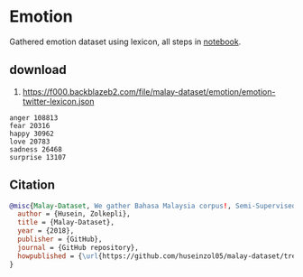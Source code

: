 # Emotion

Gathered emotion dataset using lexicon, all steps in [notebook](notebook).

## download

1. https://f000.backblazeb2.com/file/malay-dataset/emotion/emotion-twitter-lexicon.json

```
anger 108813
fear 20316
happy 30962
love 20783
sadness 26468
surprise 13107
```

## Citation

```bibtex
@misc{Malay-Dataset, We gather Bahasa Malaysia corpus!, Semi-Supervised Emotion dataset,
  author = {Husein, Zolkepli},
  title = {Malay-Dataset},
  year = {2018},
  publisher = {GitHub},
  journal = {GitHub repository},
  howpublished = {\url{https://github.com/huseinzol05/malay-dataset/tree/master/corpus/emotion}}
}
```
